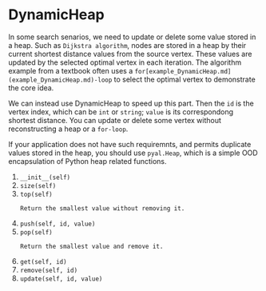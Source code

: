 # DynamicHeap

In some search senarios, we need to update or delete some value stored in a heap. 
Such as `Dijkstra algorithm`, nodes are stored in a heap by their current
shortest distance values from the source vertex. These values are updated by the selected optimal vertex in each iteration. The algorithm example from a textbook often uses a `for[example_DynamicHeap.md](example_DynamicHeap.md)-loop` to select the optimal vertex to demonstrate the core idea. 

We can instead use DynamicHeap to speed up this part. Then the `id` is the vertex index, which can be `int` or `string`; `value` is its correspondong shortest distance. 
You can update or delete some vertex without reconstructing a heap or a `for-loop`.

If your application does not have such requiremnts, and permits duplicate values stored
in the heap, you should use `pyal.Heap`, which is a simple OOD encapsulation of Python 
heap related functions.

1. `__init__(self)`
1. `size(self)`
1. `top(self)`
   ```commandline
   Return the smallest value without removing it.   
   ``` 
1. `push(self, id, value)`
1. `pop(self)`
   ```commandline
   Return the smallest value and remove it.
   ``` 
1. `get(self, id)`
1. `remove(self, id)`
1. `update(self, id, value)`

